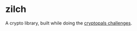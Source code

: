 # zilch

A crypto library, built while doing the [cryptopals challenges](https://cryptopals.com/).

